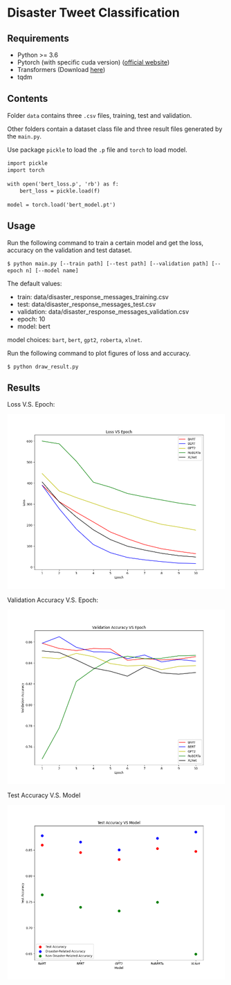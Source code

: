 # Disaster Tweet Classification

## Requirements

- Python >= 3.6
- Pytorch (with specific cuda version) ([official website](https://pytorch.org/get-started/locally/))
- Transformers (Download [here](https://github.com/huggingface/transformers))
- tqdm

## Contents

Folder `data` contains three `.csv` files, training, test and validation.

Other folders contain a dataset class file and three result files generated by the `main.py`.

Use package `pickle` to load the `.p` file and `torch` to load model.

```
import pickle
import torch

with open('bert_loss.p', 'rb') as f:
    bert_loss = pickle.load(f)

model = torch.load('bert_model.pt')
```

## Usage

Run the following command to train a certain model and get the loss, accuracy on the validation and test dataset.

```
$ python main.py [--train path] [--test path] [--validation path] [--epoch n] [--model name]
```

The default values:

- train: data/disaster_response_messages_training.csv
- test: data/disaster_response_messages_test.csv
- validation: data/disaster_response_messages_validation.csv
- epoch: 10
- model: bert

model choices: `bart`, `bert`, `gpt2`, `roberta`, `xlnet`.

Run the following command to plot figures of loss and accuracy.

```
$ python draw_result.py
```

## Results

Loss V.S. Epoch:

![loss vs epoch](loss_epoch.png)

Validation Accuracy V.S. Epoch:

![val_accuracy vs epoch](val_accuracy_epoch.png)

Test Accuracy V.S. Model

![test_accuracy vs model](test_accuracy.png)